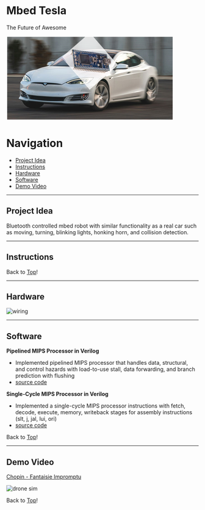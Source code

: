 # Mbed Tesla

The Future of Awesome 
  
![Mbed Tesla](./assets/mbedtesla.png)

# Navigation <a name ="top"></a>
- [Project Idea](#projectidea)  
- [Instructions](#instructions)  
- [Hardware](#hardware)  
- [Software](#software)  
- [Demo Video](#demo)

---
## Project Idea <a name = "projectidea"></a>
Bluetooth controlled mbed robot with similar functionality as a real car such as moving, turning, blinking lights, honking horn, and collision detection.

----
## Instructions <a name = "instructions"></a>

Back to [Top](#top)!

----
## Hardware <a name = "hardware"></a> 

![wiring](./assets/wiring.jpg) 

----
## Software <a name = "software"></a>  
**Pipelined MIPS Processor in Verilog**  
- Implemented pipelined MIPS processor that handles data, structural, and control hazards  with load-to-use stall, data forwarding, and branch prediction with flushing
- [source code](https://drive.google.com/drive/folders/1TNty7M6peybXFbq6Ig-HpSm_tmf9db-7?usp=sharing)

**Single-Cycle MIPS Processor in Verilog**  
- Implemented a single-cycle MIPS processor instructions with fetch, decode, execute, memory, writeback stages for assembly instructions (slt, j, jal, lui, ori)
- [source code](https://drive.google.com/drive/folders/1g00Eag3VHpeP1MRsrJ8K-g4yz4lYnVnp?usp=sharing)

Back to [Top](#top)!

----
## Demo Video <a name = "demo"></a>

[Chopin - Fantaisie Impromptu](https://www.youtube.com/watch?v=hCwSzsDiuXU)

![drone sim](https://media.giphy.com/media/P2zNidvSMBVJPJ1LjU/giphy.gif)  

Back to [Top](#top)!
